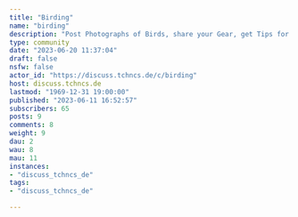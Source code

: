 ```yaml
---
title: "Birding" 
name: "birding"
description: "Post Photographs of Birds, share your Gear, get Tips for better shots or help others with their Birding"
type: community
date: "2023-06-20 11:37:04"
draft: false
nsfw: false
actor_id: "https://discuss.tchncs.de/c/birding"
host: discuss.tchncs.de
lastmod: "1969-12-31 19:00:00"
published: "2023-06-11 16:52:57"
subscribers: 65
posts: 9
comments: 8
weight: 9
dau: 2
wau: 8
mau: 11
instances:
- "discuss_tchncs_de"
tags: 
- "discuss_tchncs_de"

---
```

